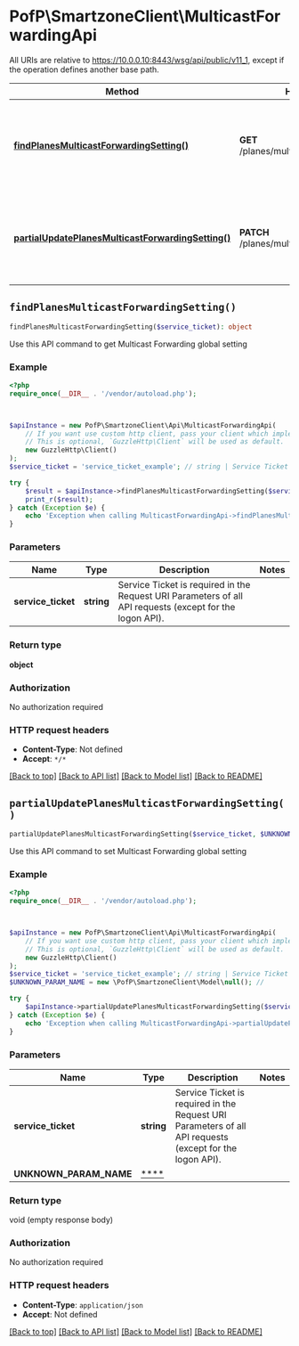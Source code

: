 # PofP\SmartzoneClient\MulticastForwardingApi

All URIs are relative to https://10.0.0.10:8443/wsg/api/public/v11_1, except if the operation defines another base path.

| Method | HTTP request | Description |
| ------------- | ------------- | ------------- |
| [**findPlanesMulticastForwardingSetting()**](MulticastForwardingApi.md#findPlanesMulticastForwardingSetting) | **GET** /planes/multicastForwarding/setting | Use this API command to get Multicast Forwarding global setting |
| [**partialUpdatePlanesMulticastForwardingSetting()**](MulticastForwardingApi.md#partialUpdatePlanesMulticastForwardingSetting) | **PATCH** /planes/multicastForwarding/setting | Use this API command to set Multicast Forwarding global setting |


## `findPlanesMulticastForwardingSetting()`

```php
findPlanesMulticastForwardingSetting($service_ticket): object
```

Use this API command to get Multicast Forwarding global setting

### Example

```php
<?php
require_once(__DIR__ . '/vendor/autoload.php');



$apiInstance = new PofP\SmartzoneClient\Api\MulticastForwardingApi(
    // If you want use custom http client, pass your client which implements `GuzzleHttp\ClientInterface`.
    // This is optional, `GuzzleHttp\Client` will be used as default.
    new GuzzleHttp\Client()
);
$service_ticket = 'service_ticket_example'; // string | Service Ticket is required in the Request URI Parameters of all API requests (except for the logon API).

try {
    $result = $apiInstance->findPlanesMulticastForwardingSetting($service_ticket);
    print_r($result);
} catch (Exception $e) {
    echo 'Exception when calling MulticastForwardingApi->findPlanesMulticastForwardingSetting: ', $e->getMessage(), PHP_EOL;
}
```

### Parameters

| Name | Type | Description  | Notes |
| ------------- | ------------- | ------------- | ------------- |
| **service_ticket** | **string**| Service Ticket is required in the Request URI Parameters of all API requests (except for the logon API). | |

### Return type

**object**

### Authorization

No authorization required

### HTTP request headers

- **Content-Type**: Not defined
- **Accept**: `*/*`

[[Back to top]](#) [[Back to API list]](../../README.md#endpoints)
[[Back to Model list]](../../README.md#models)
[[Back to README]](../../README.md)

## `partialUpdatePlanesMulticastForwardingSetting()`

```php
partialUpdatePlanesMulticastForwardingSetting($service_ticket, $UNKNOWN_PARAM_NAME)
```

Use this API command to set Multicast Forwarding global setting

### Example

```php
<?php
require_once(__DIR__ . '/vendor/autoload.php');



$apiInstance = new PofP\SmartzoneClient\Api\MulticastForwardingApi(
    // If you want use custom http client, pass your client which implements `GuzzleHttp\ClientInterface`.
    // This is optional, `GuzzleHttp\Client` will be used as default.
    new GuzzleHttp\Client()
);
$service_ticket = 'service_ticket_example'; // string | Service Ticket is required in the Request URI Parameters of all API requests (except for the logon API).
$UNKNOWN_PARAM_NAME = new \PofP\SmartzoneClient\Model\null(); // 

try {
    $apiInstance->partialUpdatePlanesMulticastForwardingSetting($service_ticket, $UNKNOWN_PARAM_NAME);
} catch (Exception $e) {
    echo 'Exception when calling MulticastForwardingApi->partialUpdatePlanesMulticastForwardingSetting: ', $e->getMessage(), PHP_EOL;
}
```

### Parameters

| Name | Type | Description  | Notes |
| ------------- | ------------- | ------------- | ------------- |
| **service_ticket** | **string**| Service Ticket is required in the Request URI Parameters of all API requests (except for the logon API). | |
| **UNKNOWN_PARAM_NAME** | [****](../Model/.md)|  | |

### Return type

void (empty response body)

### Authorization

No authorization required

### HTTP request headers

- **Content-Type**: `application/json`
- **Accept**: Not defined

[[Back to top]](#) [[Back to API list]](../../README.md#endpoints)
[[Back to Model list]](../../README.md#models)
[[Back to README]](../../README.md)
